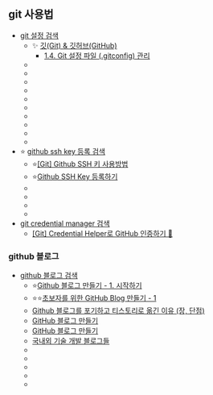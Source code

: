 ## git 사용법
- [git 설정 검색](https://www.google.com/search?q=git+%EC%84%A4%EC%A0%95&rlz=1C1GCEU_koKR1161KR1161&oq=git+%EC%84%A4%EC%A0%95&gs_lcrp=EgZjaHJvbWUyCQgAEEUYORiABDIKCAEQABixAxiABDIHCAIQABiABDIHCAMQABiABDIHCAQQABiABDIHCAUQABiABDIHCAYQABiABDIHCAcQABiABDIHCAgQABiABDIHCAkQABiABNIBCDQ3OTBqMGo3qAIAsAIA&sourceid=chrome&ie=UTF-8)
  - ✨ [깃(Git) & 깃허브(GitHub)](https://wikidocs.net/book/14452)
    - [1.4. Git 설정 파일 (.gitconfig) 관리](https://wikidocs.net/277236)
  - []()
  - []()
  - []()
  - []()
  - []()
  - []()
  - []()
  - []()
  - []()
  - []()
- ⭐ [github ssh key 등록 검색](https://www.google.com/search?newwindow=1&sca_esv=0407674a9afef7c1&rlz=1C1GCEU_koKR1161KR1161&q=github+ssh+key+%EB%93%B1%EB%A1%9D&sa=X&ved=2ahUKEwjk7sGq6LONAxUGsVYBHfVHGpsQ7xYoAHoECAkQAQ&biw=1822&bih=959&dpr=1)
  - ⭐[[Git] Github SSH 키 사용방법](https://jaehoon-daddy.tistory.com/20)
  - ⭐[Github SSH Key 등록하기](https://velog.io/@skyepodium/Github-SSH-Key-%EB%93%B1%EB%A1%9D%ED%95%98%EA%B8%B0)
  - []()
  - []()
  - []()
  - []()
- [git credential manager 검색](https://www.google.com/search?q=git+credential+manager&rlz=1C1GCEU_koKR1161KR1161&oq=git+credi&gs_lcrp=EgZjaHJvbWUqCwgCEAAYChgTGIAEMgYIABBFGDkyCQgBEAAYExiABDILCAIQABgKGBMYgAQyCAgDEAAYExgeMgoIBBAAGAgYExgeMgoIBRAAGIAEGKIEMgoIBhAAGIAEGKIEMgoIBxAAGIAEGKIEMgoICBAAGIAEGKIEMgoICRAAGAoYExge0gEINTc5MWowajeoAgCwAgA&sourceid=chrome&ie=UTF-8)
  - [[Git] Credential Helper로 GitHub 인증하기 🔑](https://velog.io/@euisuk-chung/Git-Credential-Helper%EB%A1%9C-GitHub-%EC%9D%B8%EC%A6%9D%ED%95%98%EA%B8%B0)

### github 블로그
- [github 블로그 검색](https://www.google.com/search?q=github+%EB%B8%94%EB%A1%9C%EA%B7%B8&rlz=1C1GCEU_koKR1161KR1161&oq=github+%EB%B8%94%EB%A1%9C%EA%B7%B8&gs_lcrp=EgZjaHJvbWUqBwgAEAAYgAQyBwgAEAAYgAQyBwgBEAAYgAQyBwgCEAAYgAQyBwgDEAAYgAQyBwgEEAAYgAQyBwgFEAAYgAQyBwgGEAAYgAQyBwgHEAAYgAQyBwgIEAAYgAQyBwgJEAAYgATSAQkxMTU2MGowajeoAgCwAgA&sourceid=chrome&ie=UTF-8)
  - ⭐[Github 블로그 만들기 - 1. 시작하기](https://tired-o.github.io/posts/github-blog-1/)
  - ⭐⭐[초보자를 위한 GitHub Blog 만들기 - 1](https://wlqmffl0102.github.io/posts/Making-Git-blogs-for-beginners-1/)
  - [Github 블로그를 포기하고 티스토리로 옮긴 이유 (장, 단점)](https://tentasys.tistory.com/4)
  - [GitHub 블로그 만들기](https://wikidocs.net/278085)
  - [GitHub 블로그 만들기](https://velog.io/@jbourbaki/GitHub-%EB%B8%94%EB%A1%9C%EA%B7%B8-%EB%A7%8C%EB%93%A4%EA%B8%B0)
  - [국내외 기술 개발 블로그들](https://github.com/seongkyu-lim/TechBlogs)
  - []()
  - []()
  - []()
  - []()
  - []()